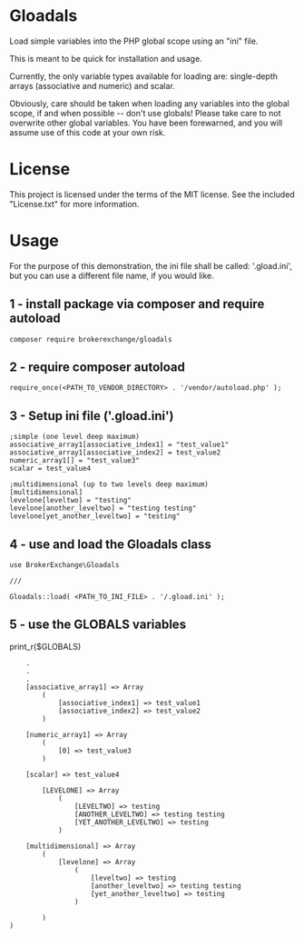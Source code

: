 # Gloadals
Load simple variables into the PHP global scope using an "ini" file.

This is meant to be quick for installation and usage.  

Currently, the only variable types available for loading are: single-depth arrays (associative and numeric) and scalar. 

Obviously, care should be taken when loading any variables into the global scope, if and when possible -- don't use 
globals!  Please take care to not overwrite other global variables. You have been forewarned, and you will assume use of
this code at your own risk.

# License

This project is licensed under the terms of the MIT license. See the included "License.txt" for more information.

# Usage

For the purpose of this demonstration, the ini file shall be called: '.gload.ini', but you can use a different file 
name, if you would like. 

## 1 - install package via composer and require autoload

```
composer require brokerexchange/gloadals 
```

## 2 - require composer autoload

```  
require_once(<PATH_TO_VENDOR_DIRECTORY> . '/vendor/autoload.php' );
```

## 3 - Setup ini file ('.gload.ini')

```
;simple (one level deep maximum)
associative_array1[associative_index1] = "test_value1"  
associative_array1[associative_index2] = test_value2  
numeric_array1[] = "test_value3"  
scalar = test_value4

;multidimensional (up to two levels deep maximum)
[multidimensional]
levelone[leveltwo] = "testing"
levelone[another_leveltwo] = "testing testing"
levelone[yet_another_leveltwo] = "testing"  
```
 
## 4 - use and load the Gloadals class

```
use BrokerExchange\Gloadals

///
 
Gloadals::load( <PATH_TO_INI_FILE> . '/.gload.ini' );
```

## 5 - use the GLOBALS variables

print_r($GLOBALS)


```...
    .
    .
    .
    [associative_array1] => Array
        (
            [associative_index1] => test_value1
            [associative_index2] => test_value2
        )

    [numeric_array1] => Array
        (
            [0] => test_value3
        )

    [scalar] => test_value4
    
        [LEVELONE] => Array
            (
                [LEVELTWO] => testing
                [ANOTHER_LEVELTWO] => testing testing
                [YET_ANOTHER_LEVELTWO] => testing 
            )
            
    [multidimensional] => Array
        (
            [levelone] => Array
                (
                    [leveltwo] => testing
                    [another_leveltwo] => testing testing
                    [yet_another_leveltwo] => testing
                )

        )        
)
```